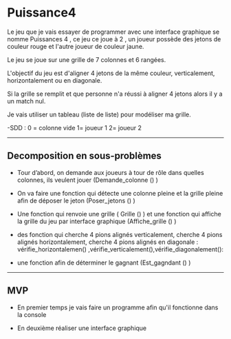 # Puissance4
Le jeu que je vais essayer de programmer avec une interface graphique se nomme Puissances 4 , ce jeu ce joue à 2 , un joueur possède des jetons de couleur rouge et l'autre joueur de couleur jaune.

Le jeu se joue sur une grille de 7 colonnes et 6 rangées.


L'objectif du jeu est d'aligner 4 jetons de la même couleur, verticalement, horizontalement ou en diagonale.


Si la grille se remplit et que personne n'a réussi à aligner 4 jetons alors il y a un match nul.


Je vais utiliser un tableau (liste de liste) pour modéliser ma grille.


-SDD : 0 = colonne vide  1= joueur 1 2= joueur 2

-----------------------------------------------------------------------------------

## Decomposition en sous-problèmes
- Tour d’abord, on demande aux joueurs à tour de rôle dans quelles colonnes, ils veulent jouer (Demande_colonne () )

- On va faire une fonction qui détecte une colonne pleine et la grille pleine afin de déposer le jeton (Poser_jetons () )

- Une fonction qui renvoie une grille ( Grille () ) et une fonction qui affiche la grille du jeu par interface graphique (Affiche_grille () )

- des fonction qui cherche 4 pions alignés verticalement, cherche 4 pions alignés horizontalement, cherche 4 pions alignés en diagonale : vérifie_horizontalemen() ,vérifie_verticalement(),vérifie_diagonalement():

- une fonction afin de déterminer le gagnant (Est_gagndant () )

-----------------------------------------------------------------------------------

## MVP

- En premier temps je vais faire un programme afin qu'il fonctionne dans la console  

- En deuxième réaliser une interface graphique 


